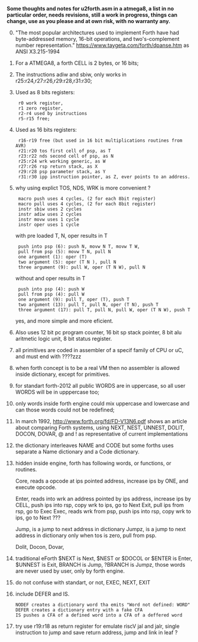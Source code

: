 

**Some thoughts and notes for u2forth.asm in a atmega8, a list in no particular order, needs revisions, still a work in progress, things can change, use as you please and at own risk, with no warranty any.**

0. "The most popular architectures used to implement Forth have had byte-addressed memory, 16-bit operations, and two's-complement number representation." https://www.taygeta.com/forth/dpanse.htm as ANSI X3.215-1994

1. For a ATMEGA8, a forth CELL is 2 bytes, or 16 bits;

2. The instructions adiw and sbiw, only works in r25:r24,r27:r26,r29:r28,r31:r30;

3. Used as  8 bits registers: 

        r0 work register, 
        r1 zero register, 
        r2-r4 used by instructions
        r5-r15 free;

4. Used as 16 bits registers: 

        r16-r19 free (but used in 16 bit multiplications routines from AVR)
        r21:r20 tos first cell of psp, as T 
        r23:r22 nds second cell of psp, as N 
        r25:r24 wrk working generic, as W 
        r27:r26 rsp return stack, as X
        r29:r28 psp parameter stack, as Y
        r31:r30 ipp instruction pointer, as Z, ever points to an address.

5. why using explict TOS, NDS, WRK is more convenient ? 
    
        macro push uses 4 cycles, (2 for each 8bit register)
        macro pull uses 4 cycles, (2 for each 8bit register)
        instr sbiw uses 2 cycles
        instr adiw uses 2 cycles
        instr movw uses 1 cycle
        instr oper uses 1 cycle
    
    with pre loaded T, N, oper results in T 
     
        push into psp (6): push N, movw N T, movw T W,
        pull from psp (5): movw T N, pull N
        one argument (1): oper (T)
        two argument (5): oper (T N ), pull N
        three argument (9): pull W, oper (T N W), pull N
         
    without and oper results in T      
        
        push into psp (4): push W
        pull from psp (4): pull W
        one argument (9): pull T, oper (T), push T
        two argument (13): pull T, pull N, oper (T N), push T
        three argument (17): pull T, pull N, pull W, oper (T N W), push T
            
     yes, and more simple and more eficient.
     
6. Also uses 12 bit pc program counter, 16 bit sp stack pointer, 8 bit alu aritmetic logic unit, 8 bit status register.
  
7. all primitives are coded in assembler of a specif family of CPU or uC, and  must end with ????zzz

8. when forth concept is to be a real VM then no assembler is allowed inside dictionary, except for primitives.
  
9. for standart forth-2012 all public WORDS are in uppercase, so all user WORDS will be in upppercase too;
  
10. only words inside forth engine could mix uppercase and lowercase and can those words could not be redefined;
  
11. In march 1992, http://www.forth.org/fd/FD-V13N6.pdf shows an article about comparing Forth systems, using NEXT, NEST, UNNEST, DOLIT, DOCON, DOVAR, @ and ! as representative of current implementations
  
12. the dictionary interleaves NAME and CODE but some forths uses separate a Name dictionary and a Code dictionary. 
  
13. hidden inside engine, forth has following words, or functions, or routines. 
  
    Core, reads a opcode at ips pointed address, increase ips by ONE, and execute opcode.
   
    Enter, reads into wrk an address pointed by ips address, increase ips by CELL, push ips into rsp, copy wrk to ips, go to Next
    Exit,  pull ips from rsp, go to Exec
    Exec, reads wrk from psp, push ips into rsp, copy wrk to ips, go to Next ??? 
    
    Jump, is a jump to next address in dictionary
    Jumpz, is a jump to next address in dictionary only when tos is zero, pull from psp.
   
    Dolit,
    Docon,
    Dovar,
    
14. traditional eForth $NEXT is Next, $NEST or $DOCOL or $ENTER is Enter, $UNNEST is Exit, BRANCH is Jump, ?BRANCH is Jumpz, those words are never used by user, only by forth engine.
  
15. do not confuse with standart, or not, EXEC, NEXT, EXIT

16. include DEFER and IS.

        NODEF creates a dictionary word tha emits "Word not defined: WORD"
        DEFER creates a dictionary entry with a fake CFA
        IS pushes a CFA of a defined word into a CFA of a deffered word

17. try use r19:r18 as return register for emulate riscV jal and jalr, single instruction to jump and save return address, jump and link in leaf ?
                

